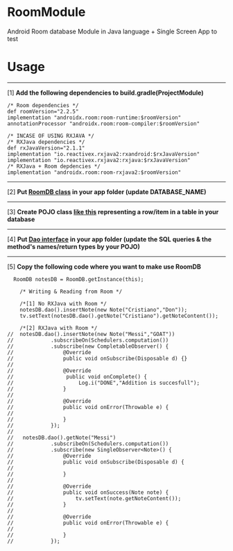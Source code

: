 # RoomModule
Android Room database Module in Java language + Single Screen App to test

# **Usage** 
***
[1] **Add the following dependencies to build.gradle(ProjectModule)** 

	/* Room dependencies */
    def roomVersion="2.2.5"
    implementation "androidx.room:room-runtime:$roomVersion"
    annotationProcessor "androidx.room:room-compiler:$roomVersion"

	/* INCASE OF USING RXJAVA */
	/* RXJava dependencies */
    def rxJavaVersion="2.1.1"
    implementation "io.reactivex.rxjava2:rxandroid:$rxJavaVersion"
    implementation "io.reactivex.rxjava2:rxjava:$rxJavaVersion"
    /* RXJava + Room depdencies */
    implementation "androidx.room:room-rxjava2:$roomVersion"
***
[2] **Put [RoomDB class](https://github.com/mossssama/RoomModule/blob/main/Room/app/src/main/java/com/example/room/Room/RoomDB.java) in your app folder (update DATABASE_NAME)**
***
[3] **Create POJO class [like this](https://github.com/mossssama/RoomModule/blob/main/Room/app/src/main/java/com/example/room/Room/Note.java) representing a row/item in a table in your database**
***
[4] **Put [Dao interface](https://github.com/mossssama/RoomModule/blob/main/Room/app/src/main/java/com/example/room/Room/Dao.java) in your app folder (update the SQL queries & the method's names/return types by your POJO)**
***
[5] **Copy the following code where you want to make use RoomDB**

      RoomDB notesDB = RoomDB.getInstance(this);

        /* Writing & Reading from Room */

        /*[1] No RXJava with Room */
        notesDB.dao().insertNote(new Note("Cristiano","Don"));
        tv.setText(notesDB.dao().getNote("Cristiano").getNoteContent());

        /*[2] RXJava with Room */
    //  notesDB.dao().insertNote(new Note("Messi","GOAT"))
    //            .subscribeOn(Schedulers.computation())
    //            .subscribe(new CompletableObserver() {
    //                @Override
    //                public void onSubscribe(Disposable d) {}
    //
    //                @Override
    //                 public void onComplete() {
    //                     Log.i("DONE","Addition is succesfull");
    //                }
    //
    //                @Override
    //                public void onError(Throwable e) {
    //
    //                }
    //            });
    //
    //   notesDB.dao().getNote("Messi")
    //            .subscribeOn(Schedulers.computation())
    //            .subscribe(new SingleObserver<Note>() {
    //                @Override
    //                public void onSubscribe(Disposable d) {
    //
    //                }
    //
    //                @Override
    //                public void onSuccess(Note note) {
    //                    tv.setText(note.getNoteContent());
    //                }
    //
    //                @Override
    //                public void onError(Throwable e) {
    //
    //                }
    //            });

